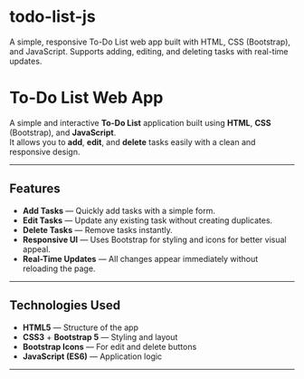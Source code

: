 # todo-list-js
A simple, responsive To-Do List web app built with HTML, CSS (Bootstrap), and JavaScript. Supports adding, editing, and deleting tasks with real-time updates.

# To-Do List Web App

A simple and interactive **To-Do List** application built using **HTML**, **CSS** (Bootstrap), and **JavaScript**.  
It allows you to **add**, **edit**, and **delete** tasks easily with a clean and responsive design.

---

## Features
- **Add Tasks** — Quickly add tasks with a simple form.
- **Edit Tasks** — Update any existing task without creating duplicates.
- **Delete Tasks** — Remove tasks instantly.
- **Responsive UI** — Uses Bootstrap for styling and icons for better visual appeal.
- **Real-Time Updates** — All changes appear immediately without reloading the page.

---

## Technologies Used
- **HTML5** — Structure of the app
- **CSS3** + **Bootstrap 5** — Styling and layout
- **Bootstrap Icons** — For edit and delete buttons
- **JavaScript (ES6)** — Application logic

---

